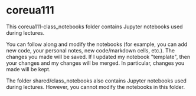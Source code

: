 # coreua111

This coreua111-class_notebooks folder contains Jupyter notebooks used during lectures.  

You can follow along and modify the notebooks (for example, you can add new code, your personal notes, new code/markdown cells, etc.).  The changes you  made will be saved.  If I updated my notebook "template", then your changes and my changes will be merged.  In particular, changes you made will be kept.

The folder shared/class_notebooks also contains Jupyter notebooks used during lectures. However, you cannot modify the notebooks in this folder.